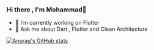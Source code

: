 ### Hi there , I'm Mohammad👋

- 🔭 I’m currently working on Flutter
- 💬 Ask me about Dart , Flutter and Clean Architecture

<!--
**mohammadtaherri/mohammadtaherri** is a ✨ _special_ ✨ repository because its `README.md` (this file) appears on your GitHub profile.

Here are some ideas to get you started:

- 🔭 I’m currently working on Flutter
- 🌱 I’m currently learning ...
- 👯 I’m looking to collaborate on ...
- 🤔 I’m looking for help with ...
- 💬 Ask me about Dart , Flutter and Clean Architecture
- 📫 How to reach me: ...
- 😄 Pronouns: ...
- ⚡ Fun fact: ...
-->

[![Anurag's GitHub stats](https://github-readme-stats.vercel.app/api?username=mohammadtaherri&show_icons=true&theme=dark)](https://github.com/anuraghazra/github-readme-stats)

